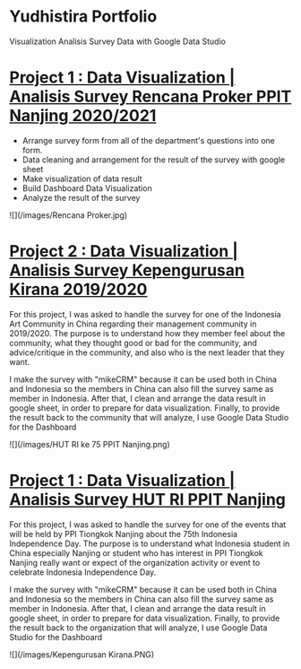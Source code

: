 # Yudhistira Portfolio
Visualization  Analisis Survey Data with Google Data Studio 

# [Project 1 : Data Visualization | Analisis Survey Rencana Proker PPIT Nanjing 2020/2021](https://datastudio.google.com/reporting/f26f3667-27ff-4270-8ae3-d72ac48e200a)
* Arrange survey form from all of the department's questions into one form.
* Data cleaning and arrangement for the result of the survey with google sheet 
* Make visualization of data result 
* Build Dashboard Data Visualization 
* Analyze the result of the survey 

 ![](/images/Rencana Proker.jpg)



# [Project 2 : Data Visualization | Analisis Survey Kepengurusan Kirana 2019/2020](https://datastudio.google.com/reporting/f26f3667-27ff-4270-8ae3-d72ac48e200a)
For this project, I was asked to handle the survey for one of the Indonesia Art Community in China regarding their management community in 2019/2020. The purpose is to understand how they member feel about the community, what they thought good or bad for the community, and advice/critique in the community, and also who is the next leader that they want. 

I make the survey with "mikeCRM" because it can be used both in China and Indonesia so the members in China can also fill the survey same as member in Indonesia. After that, I clean and arrange the data result in google sheet, in order to prepare for data visualization. Finally, to provide the result back to the community that will analyze, I use Google Data Studio for the Dashboard   

 ![](/images/HUT RI ke 75 PPIT Nanjing.png)



# [Project 1 : Data Visualization | Analisis Survey HUT RI PPIT Nanjing](https://datastudio.google.com/reporting/f26f3667-27ff-4270-8ae3-d72ac48e200a)
For this project, I was asked to handle the survey for one of the events that will be held by PPI Tiongkok Nanjing about the 75th Indonesia Independence Day. The purpose is to understand what Indonesia student in China especially Nanjing or student who has interest in PPI Tiongkok Nanjing really want or expect of the organization activity or event to celebrate Indonesia Independence Day. 

I make the survey with "mikeCRM" because it can be used both in China and Indonesia so the members in China can also fill the survey same as member in Indonesia. After that, I clean and arrange the data result in google sheet, in order to prepare for data visualization. Finally, to provide the result back to the organization that will analyze, I use Google Data Studio for the Dashboard   

 ![](/images/Kepengurusan Kirana.PNG)

